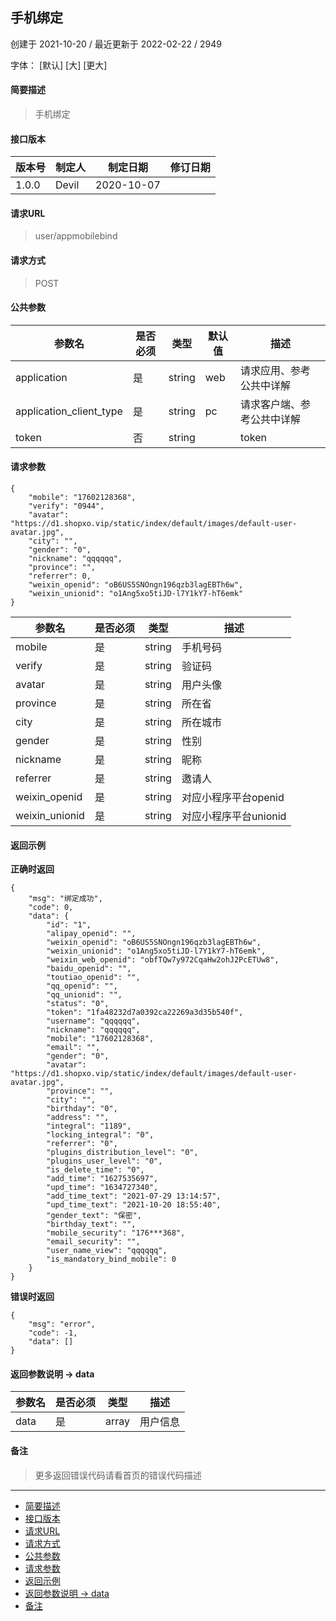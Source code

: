 ## 手机绑定

创建于 2021-10-20 / 最近更新于 2022-02-22 / 2949

字体： \[默认\] \[大\] \[更大\]

#### 简要描述

> 手机绑定

#### 接口版本

| 版本号 | 制定人 | 制定日期 | 修订日期 |
| --- | --- | --- | --- |
| 1.0.0 | Devil | 2020-10-07 |  |

#### 请求URL

> user/appmobilebind

#### 请求方式

> POST

#### 公共参数

| 参数名 | 是否必须 | 类型 | 默认值 | 描述 |
| --- | --- | --- | --- | --- |
| application | 是 | string | web | 请求应用、参考公共中详解 |
| application\_client\_type | 是 | string | pc | 请求客户端、参考公共中详解 |
| token | 否 | string |  | token |

#### 请求参数

```
{
    "mobile": "17602128368",
    "verify": "0944",
    "avatar": "https://d1.shopxo.vip/static/index/default/images/default-user-avatar.jpg",
    "city": "",
    "gender": "0",
    "nickname": "qqqqqq",
    "province": "",
    "referrer": 0,
    "weixin_openid": "oB6US5SNOngn196qzb3lagEBTh6w",
    "weixin_unionid": "o1Ang5xo5tiJD-l7Y1kY7-hT6emk"
}
```

| 参数名 | 是否必须 | 类型 | 描述 |
| --- | --- | --- | --- |
| mobile | 是 | string | 手机号码 |
| verify | 是 | string | 验证码 |
| avatar | 是 | string | 用户头像 |
| province | 是 | string | 所在省 |
| city | 是 | string | 所在城市 |
| gender | 是 | string | 性别 |
| nickname | 是 | string | 昵称 |
| referrer | 是 | string | 邀请人 |
| weixin\_openid | 是 | string | 对应小程序平台openid |
| weixin\_unionid | 是 | string | 对应小程序平台unionid |

#### 返回示例

**正确时返回**

```
{
    "msg": "绑定成功",
    "code": 0,
    "data": {
        "id": "1",
        "alipay_openid": "",
        "weixin_openid": "oB6US5SNOngn196qzb3lagEBTh6w",
        "weixin_unionid": "o1Ang5xo5tiJD-l7Y1kY7-hT6emk",
        "weixin_web_openid": "obfTQw7y972CqaHw2ohJ2PcETUw8",
        "baidu_openid": "",
        "toutiao_openid": "",
        "qq_openid": "",
        "qq_unionid": "",
        "status": "0",
        "token": "1fa48232d7a0392ca22269a3d35b540f",
        "username": "qqqqqq",
        "nickname": "qqqqqq",
        "mobile": "17602128368",
        "email": "",
        "gender": "0",
        "avatar": "https://d1.shopxo.vip/static/index/default/images/default-user-avatar.jpg",
        "province": "",
        "city": "",
        "birthday": "0",
        "address": "",
        "integral": "1189",
        "locking_integral": "0",
        "referrer": "0",
        "plugins_distribution_level": "0",
        "plugins_user_level": "0",
        "is_delete_time": "0",
        "add_time": "1627535697",
        "upd_time": "1634727340",
        "add_time_text": "2021-07-29 13:14:57",
        "upd_time_text": "2021-10-20 18:55:40",
        "gender_text": "保密",
        "birthday_text": "",
        "mobile_security": "176***368",
        "email_security": "",
        "user_name_view": "qqqqqq",
        "is_mandatory_bind_mobile": 0
    }
}
```

**错误时返回**

```
{
    "msg": "error",
    "code": -1,
    "data": []
}
```

#### 返回参数说明 -> data

| 参数名 | 是否必须 | 类型 | 描述 |
| --- | --- | --- | --- |
| data | 是 | array | 用户信息 |

#### 备注

> 更多返回错误代码请看首页的错误代码描述

* * *

+   [简要描述](#nav-0-H4)
+   [接口版本](#nav-2-H4)
+   [请求URL](#nav-3-H4)
+   [请求方式](#nav-4-H4)
+   [公共参数](#nav-5-H4)
+   [请求参数](#nav-6-H4)
+   [返回示例](#nav-7-H4)
+   [返回参数说明 -> data](#nav-8-H4)
+   [备注](#nav-9-H4)